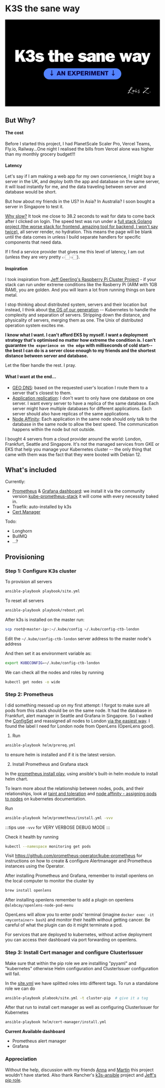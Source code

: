 # K3S the sane way

![k3s-sane](./asset/k3s.png)

## But Why?

#### The cost

Before I started this project, I had PlanetScale Scaler Pro, Vercel Teams, Fly.io, Railway...One night I realised the bills from Vercel alone was higher than my monthly grocery budget!!!

#### Latency

Let's say if I am making a web app for my own convenience, I might buy a server in the UK, and deploy both the app and database on the same server, it will load instantly for me, and the data traveling between server and database would be short.

But how about my friends in the US? In Asia? In Australia? I soon bought a server in Singapore to test it.

[Why slow?](http://www.stuartcheshire.org/rants/latency.html) It took me close to 38.2 seconds to wait for data to come back after I clicked on login. The speed test was run under a [full stack Golang project (the worse stack for frontend, amazing tool for backend, I won't say twice)](https://github.com/zmzlois/LinkGoGo), all server render, no hydration. This means the page will be blank until the data comes in unless I build separate handlers for specific components that need data.

If I find a service provider that gives me this level of latency, I am out (unless they are very pretty 👉🏻👈🏻).

#### Inspiration

I took inspiration from [Jeff Geerling's Raspberry Pi Cluster Project](https://www.jeffgeerling.com/blog/2020/raspberry-pi-cluster-episode-1-introduction-clusters) - if your stack can run under extreme conditions like the Rasberry Pi (ARM with 1GB RAM), you are golden. And you will learn a lot from running things on bare metal.

I stop thinking about distributed system, servers and their location but instead, I think about [the OS of our generation](https://www.oilshell.org/blog/2021/07/blog-backlog-2.html) -- Kubernetes to handle the complexity and separation of servers. Stripping down the distance, and physicality of servers, merging them as one. The Unix of distributed operation system excites me.

**I know what I want. I can't afford EKS by myself. I want a deployment strategy that's optimised no matter how extreme the condition is. I can't guarantee `the experience on the edge` with milliseconds of cold start-- the best I can do is a server close enough to my friends and the shortest distance between server and database.**

Let the fiber handle the rest. I pray.

#### What I want at the end...

- [GEO DNS](https://blogs.manageengine.com/clouddns/2022/11/08/how-does-geodns-work.html): based on the requested user's location I route them to a server that's closest to them.
- [Application replication](https://kubernetes.io/docs/tasks/run-application/run-replicated-stateful-application/#cloning-existing-data): I don't want to only have one database on one server. I want every server to have a replica of the same database. Each server might have multiple databases for different applications. Each server should also have replicas of the same applications.
- [Node Affinity](https://kubernetes.io/docs/concepts/scheduling-eviction/assign-pod-node/#affinity-and-anti-affinity): Each application in the same node should only talk to the database in the same node to allow the best speed. The communication happens within the node but not outside.

I bought 4 servers from a cloud provider around the world: London, Frankfurt, Seattle and Singapore. It's not the managed services from GKE or EKS that help you manage your Kubernetes cluster -- the only thing that came with them was the fact that they were booted with Debian 12.

## What's included

Currently:

- [Prometheus](https://prometheus.io/) & [Grafana dashboard](https://grafana.com/): we install it via the community version [kube-prometheus-stack](https://github.com/prometheus-community/helm-charts/blob/main/charts/kube-prometheus-stack/values.yaml) it will come with every necessity baked in.
- Traefik: auto-installed by k3s 
- [Cert Manager](https://cert-manager.io/)


Todo:


- Longhorn
- BullMQ
- ...?

## Provisioning

### Step 1: Configure K3s cluster

To provision all servers

```bash
ansible-playbook playbook/site.yml
```

To reset all servers

```bash
ansible-playbook playbook/reboot.yml
```

After k3s is installed on the master run:

```bash
scp root@<master-ip>:~/.kube/config ~/.kube/config-ctb-london
```

Edit the `~/.kube/config-ctb-london` server address to the master node's address

And then set it as environment variable as:

```bash
export KUBECONFIG=~/.kube/config-ctb-london
```

We can check all the nodes and roles by running 

```bash
kubectl get nodes -o wide
```

### Step 2: Prometheus

I did something messed up on my first attempt: I forgot to make sure all pods from this stack should be on the same node. It had the database in Frankfurt, alert manager in Seattle and Grafana in Singapore. So I walked the [ConfigSet](./helm/prometheus/value.yml) and reassigned all nodes to London [via the easiest way](https://kubernetes.io/docs/concepts/scheduling-eviction/assign-pod-node/#nodeselector). I found the label I need for London node from OpenLens (OpenLens good).

1. Run

```bash
ansible-playbook helm/prereq.yml
```

to ensure helm is installed and if it is the latest version.

2. Install Prometheus and Grafana stack

In the [prometheus install play](./helm/prometheus/install.yml), using ansible's built-in helm module to install helm chart.

To learn more about the relationship between nodes, pods, and their relationships, look at [taint and toleration](https://kubernetes.io/docs/concepts/scheduling-eviction/taint-and-toleration/#:~:text=Tolerations%20allow%20the%20scheduler%20to,not%20scheduled%20onto%20inappropriate%20nodes.) and [node affinity - assigning pods to nodes](https://kubernetes.io/docs/concepts/scheduling-eviction/assign-pod-node/#affinity-and-anti-affinity) on kubernetes documentation.

Run

```bash
ansible-playbook helm/prometheus/install.yml -vvv
```

:::tips
use `-vvv` for VERY VERBOSE DEBUG MODE
:::

Check it health by running

```bash
kubectl --namespace monitoring get pods
```

Visit https://github.com/prometheus-operator/kube-prometheus for instructions on how to create & configure Alertmanager and Prometheus instances using the Operator.

After installing Prometheus and Grafana, remember to install openlens on the local computer to monitor the cluster by

```bash
brew install openlens
```

After installing openlens remember to add a plugin on openlens `@alebcay/openlens-node-pod-menu`

OpenLens will allow you to enter pods' terminal (imagine `docker exec -it <mycontainer> bash`) and monitor their health without getting cancer. Be careful of what the plugin can do it might terminate a pod.

For services that are deployed to kubernetes, without active deployment you can access their dashboard via port forwarding on openlens.

### Step 3: Install Cert manager and configure ClusterIssuer

Make sure that within the pip role we are installling "pyyaml" and "kubernetes" otherwise Helm configuration and ClusterIssuer configuration will fail.

In the [site.yml](./playbook/site.yml) we have splitted roles into different tags. To run a standalone role we can do 

```sh 
ansible-playbook plabook/site.yml -t cluster-pip  # give it a tag
```

After that run to install cert manager as well as configuring ClusterIssuer for Kubernetes

```sh 
ansible-playbook helm/cert-manager/install.yml  
```

**Current Available dashboard**

- Prometheus alert manager
- Grafana

### Appreciation

Without the help, discussion with my friends [Anna](https://github.com/TheDevMinerTV) and [Martin](https://github.com/kerwanp) this project wouldn't have started. Also thank Rancher's [k3s-ansible](https://github.com/k3s-io/k3s-ansible) project and [Jeff's pip role](https://github.com/geerlingguy/ansible-role-pip).
